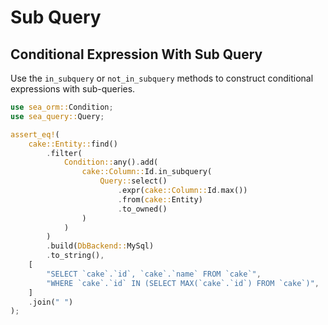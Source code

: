 # Sub Query

## Conditional Expression With Sub Query

Use the `in_subquery` or `not_in_subquery` methods to construct conditional expressions with sub-queries.

```rust
use sea_orm::Condition;
use sea_query::Query;

assert_eq!(
    cake::Entity::find()
        .filter(
            Condition::any().add(
                cake::Column::Id.in_subquery(
                    Query::select()
                        .expr(cake::Column::Id.max())
                        .from(cake::Entity)
                        .to_owned()
                )
            )
        )
        .build(DbBackend::MySql)
        .to_string(),
    [
        "SELECT `cake`.`id`, `cake`.`name` FROM `cake`",
        "WHERE `cake`.`id` IN (SELECT MAX(`cake`.`id`) FROM `cake`)",
    ]
    .join(" ")
);
```
